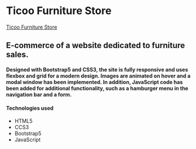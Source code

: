 # Ticoo Furniture Store
[Ticoo Furniture Store](https://grymbo.github.io/ticoo-furnitureStore/index.html)

## E-commerce of a website dedicated to furniture sales.

#### Designed with Bootstrap5 and CSS3, the site is fully responsive and uses flexbox and grid for a modern design. Images are animated on hover and a modal window has been implemented. In addition, JavaScript code has been added for additional functionality, such as a hamburger menu in the navigation bar and a form.

#### Technologies used
- HTML5
- CCS3
- Bootstrap5
- JavaScript



